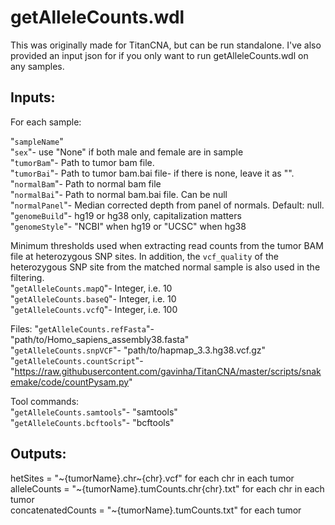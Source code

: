 # getAlleleCounts.wdl
This was originally made for TitanCNA, but can be run standalone. I've also provided an input json for if you only want to run getAlleleCounts.wdl on any samples.

## Inputs:
For each sample:

"`sampleName`"  
"`sex`"- use "None" if both male and female are in sample      
"`tumorBam`"- Path to tumor bam file.  
"`tumorBai`"- Path to tumor bam.bai file- if there is none, leave it as "".  
"`normalBam`"- Path to normal bam file  
"`normalBai`"- Path to normal bam.bai file. Can be null  
"`normalPanel`"- Median corrected depth from panel of normals. Default: null.  
"`genomeBuild`"- hg19 or hg38 only, capitalization matters  
"`genomeStyle`"- "NCBI" when hg19 or "UCSC" when hg38 

Minimum thresholds used when extracting read counts from the tumor BAM file at heterozygous SNP sites. In addition, the `vcf_quality` of the heterozygous SNP site from the matched normal sample is also used in the filtering.  
"`getAlleleCounts.mapQ`"- Integer, i.e. 10  
"`getAlleleCounts.baseQ`"- Integer, i.e. 10  
"`getAlleleCounts.vcfQ`"- Integer, i.e. 100  

Files:
"`getAlleleCounts.refFasta`"- "path/to/Homo_sapiens_assembly38.fasta"  
"`getAlleleCounts.snpVCF`"- "path/to/hapmap_3.3.hg38.vcf.gz"  
"`getAlleleCounts.countScript`"- "https://raw.githubusercontent.com/gavinha/TitanCNA/master/scripts/snakemake/code/countPysam.py"  

Tool commands:  
"`getAlleleCounts.samtools`"- "samtools"  
"`getAlleleCounts.bcftools`"- "bcftools"

## Outputs:
hetSites = "~{tumorName}.chr~{chr}.vcf" for each chr in each tumor  
alleleCounts = "~{tumorName}.tumCounts.chr{chr}.txt" for each chr in each tumor  
concatenatedCounts = "~{tumorName}.tumCounts.txt" for each tumor  
